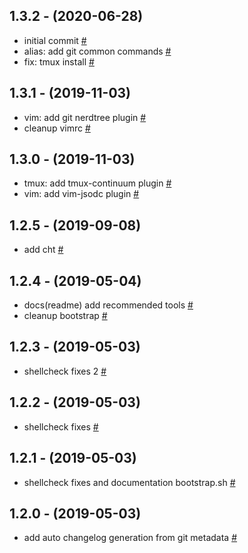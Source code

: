 ## 1.3.2 - (2020-06-28)

- initial commit [#](https://github.com/bymathias/dotfiles/commit/fe4e541cf1f4467c1318b0c67c401f09b88d8637 "commit fe4e541")
- alias: add git common commands [#](https://github.com/bymathias/dotfiles/commit/044a69b2285ec3d1f08651a6ffdda56f0234c0fd "commit 044a69b")
- fix: tmux install [#](https://github.com/bymathias/dotfiles/commit/77c3dbb1aa5c4524b11c2afa09d54efaae219b96 "commit 77c3dbb")

## 1.3.1 - (2019-11-03)

- vim: add git nerdtree plugin [#](https://github.com/bymathias/dotfiles/commit/8ebd16fc52022fc5066dd85e4dcdf3efa4ee540b "commit 8ebd16f")
- cleanup vimrc [#](https://github.com/bymathias/dotfiles/commit/f6c290b8b2149217bc21292f1b602a94d8caede0 "commit f6c290b")

## 1.3.0 - (2019-11-03)

- tmux: add tmux-continuum plugin [#](https://github.com/bymathias/dotfiles/commit/8db0c83af508793d625609b363a5f92ec0dbe4f1 "commit 8db0c83")
- vim: add vim-jsodc plugin [#](https://github.com/bymathias/dotfiles/commit/49fc863256838833bf81f075ac0ce9210be32be5 "commit 49fc863")

## 1.2.5 - (2019-09-08)

- add cht [#](https://github.com/bymathias/dotfiles/commit/68625cb3f8e0c0bc0672d36d24ce626d1c760573 "commit 68625cb")

## 1.2.4 - (2019-05-04)

- docs(readme) add recommended tools [#](https://github.com/bymathias/dotfiles/commit/e88906f51055decaf9e16759be928730a4bf5b5c "commit e88906f")
- cleanup bootstrap [#](https://github.com/bymathias/dotfiles/commit/eff13be5f8fc4ae43e35b6c68e35a834b87cc234 "commit eff13be")

## 1.2.3 - (2019-05-03)

- shellcheck fixes 2 [#](https://github.com/bymathias/dotfiles/commit/01c5f87569b5af4bfae8d6753190351667944c7e "commit 01c5f87")

## 1.2.2 - (2019-05-03)

- shellcheck fixes [#](https://github.com/bymathias/dotfiles/commit/d200b59d5c332ab66611fff609d168e7a4568c81 "commit d200b59")

## 1.2.1 - (2019-05-03)

- shellcheck fixes and documentation bootstrap.sh [#](https://github.com/bymathias/dotfiles/commit/e8c77ad7142fa69ead2126b86d132b6094e7ad83 "commit e8c77ad")

## 1.2.0 - (2019-05-03)

- add auto changelog generation from git metadata [#](https://github.com/bymathias/dotfiles/commit/684fef68dbf5d3e710c1341fd5f3bf60e8dca9ad "commit 684fef6")

